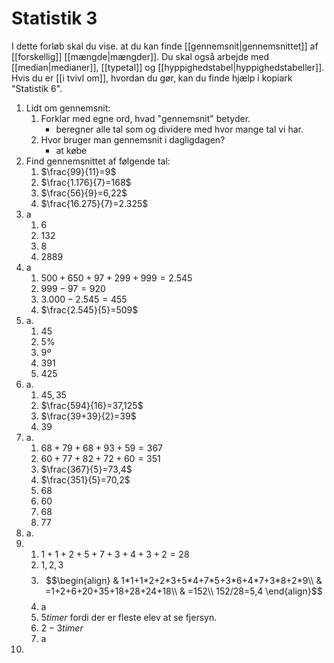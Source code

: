 # Statistik 3

I dette forløb skal du vise. at du kan finde [[gennemsnit|gennemsnittet]] af [[forskellig]] [[mængde|mængder]]. Du skal også arbejde med [[median|medianer]], [[typetal]] og [[hyppighedstabel|hyppighedstabeller]]. Hvis du er [[i tvivl om]], hvordan du gør, kan du finde hjælp i kopiark "Statistik 6".

1. Lidt om gennemsnit:
	1. Forklar med egne ord, hvad "gennemsnit" betyder. 
		- beregner alle tal som og dividere med hvor mange tal vi har.
	2. Hvor bruger man gennemsnit i dagligdagen?
		- at købe
2. Find gennemsnittet af følgende tal:
	1. $\frac{99}{11}=9$
	2. $\frac{1.176}{7}=168$
	3. $\frac{56}{9}=6,22$
	4. $\frac{16.275}{7}=2.325$
2. a
	1. $6$
	2. $132$
	3. $8$
	4. $2889$
3. a
	1. $500+650+97+299+999=2.545$
	2. $999-97=920$
	3. $3.000-2.545=455$
	4. $\frac{2.545}{5}=509$
4. a.
	1. $45$
	2. $5\%$
	3. $9º$
	4. $391$
	5. $425$
5. a.
	1. $45,35$
	2. $\frac{594}{16}=37,125$
	3. $\frac{39+39}{2}=39$
	4. $39$
6. a.
	1. $68+79+68+93+59=367$
	2. $60+77+82+72+60=351$
	3. $\frac{367}{5}=73,4$
	4. $\frac{351}{5}=70,2$
	5. $68$
	6. $60$
	7. $68$
	8. $77$
7. a.
8. 
	1. $1+1+2+5+7+3+4+3+2=28$
	2. $1,2,3$
	3. $$\begin{align}
     & 1*1+1*2+2*3+5*4+7*5+3*6+4*7+3*8+2*9\\
     & =1+2+6+20+35+18+28+24+18\\
     & =152\\
     152/28=5,4
     \end{align}$$
	4. a
	5. $5timer$ fordi der er fleste elev at se fjersyn. 
	6. $2-3timer$
	7. a
10. 
